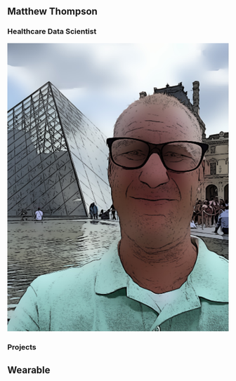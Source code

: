 ## Matthew Thompson
### Healthcare Data Scientist

<img src="images/mst3k.png?raw=true"/>

### Projects

## Wearable
